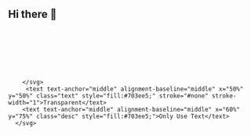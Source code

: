 ## Hi there 👋


<svg xmlns="http://www.w3.org/2000/svg" width="854" height="150" viewBox="0 0 854 150">
        <style>
      .text {   font-size: 60px;   font-weight: 700;   font-family: -apple-system,BlinkMacSystemFont,Segoe UI,Helvetica,Arial,sans-serif,Apple Color Emoji,Segoe UI Emoji;  } .desc {   font-size: 20px;   font-weight: 500;   font-family: -apple-system,BlinkMacSystemFont,Segoe UI,Helvetica,Arial,sans-serif,Apple Color Emoji,Segoe UI Emoji;  } 
      .text, .desc {   animation: fadeIn 1.2s ease-in-out forwards;  } @keyframes fadeIn {   from {     opacity: 0;   }   to {     opacity: 1;   }  } 
    </style>
        <svg xmlns="http://www.w3.org/2000/svg" viewBox="0 0 854 150">
          
          
        </svg>
         <text text-anchor="middle" alignment-baseline="middle" x="50%" y="50%" class="text" style="fill:#703ee5;" stroke="#none" stroke-width="1">Transparent</text>
        <text text-anchor="middle" alignment-baseline="middle" x="60%" y="75%" class="desc" style="fill:#703ee5;">Only Use Text</text>
      </svg>
      
<!--
**ChatalovErick/ChatalovErick** is a ✨ _special_ ✨ repository because its `README.md` (this file) appears on your GitHub profile.

Here are some ideas to get you started:

- 🔭 I’m currently working on ...
- 🌱 I’m currently learning ...
- 👯 I’m looking to collaborate on ...
- 🤔 I’m looking for help with ...
- 💬 Ask me about ...
- 📫 How to reach me: ...
- 😄 Pronouns: ...
- ⚡ Fun fact: ...
-->
